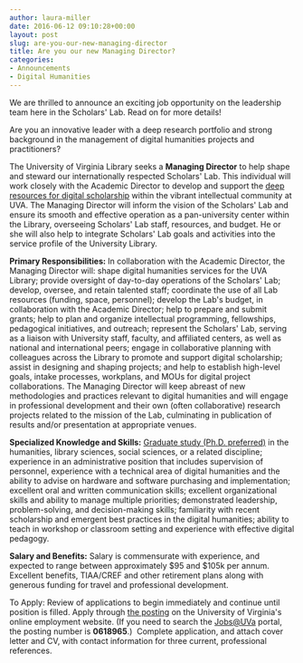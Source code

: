 ```yaml
---
author: laura-miller
date: 2016-06-12 09:10:28+00:00
layout: post
slug: are-you-our-new-managing-director
title: Are you our new Managing Director?
categories:
- Announcements
- Digital Humanities
---
```


We are thrilled to announce an exciting job opportunity on the leadership team here in the Scholars' Lab. Read on for more details!

Are you an innovative leader with a deep research portfolio and strong background in the management of digital humanities projects and practitioners?

The University of Virginia Library seeks a **Managing Director** to help shape and steward our internationally respected Scholars' Lab. This individual will work closely with the Academic Director to develop and support the [deep resources for digital scholarship](http://scholarslab.org/announcements/managing-director/) within the vibrant intellectual community at UVA. The Managing Director will inform the vision of the Scholars' Lab and ensure its smooth and effective operation as a pan-university center within the Library, overseeing Scholars' Lab staff, resources, and budget. He or she will also help to integrate Scholars' Lab goals and activities into the service profile of the University Library.

**Primary Responsibilities:**
In collaboration with the Academic Director, the Managing Director will: shape digital humanities services for the UVA Library; provide oversight of day-to-day operations of the Scholars' Lab; develop, oversee, and retain talented staff; coordinate the use of all Lab resources (funding, space, personnel); develop the Lab's budget, in collaboration with the Academic Director; help to prepare and submit grants; help to plan and organize intellectual programming, fellowships, pedagogical initiatives, and outreach; represent the Scholars' Lab, serving as a liaison with University staff, faculty, and affiliated centers, as well as national and international peers; engage in collaborative planning with colleagues across the Library to promote and support digital scholarship; assist in designing and shaping projects; and help to establish high-level goals, intake processes, workplans, and MOUs for digital project collaborations. The Managing Director will keep abreast of new methodologies and practices relevant to digital humanities and will engage in professional development and their own (often collaborative) research projects related to the mission of the Lab, culminating in publication of results and/or presentation at appropriate venues.

**Specialized Knowledge and Skills:**
[Graduate study (Ph.D. preferred)](http://scholarslab.org/announcements/managing-director/) in the humanities, library sciences, social sciences, or a related discipline; experience in an administrative position that includes supervision of personnel, experience with a technical area of digital humanities and the ability to advise on hardware and software purchasing and implementation; excellent oral and written communication skills; excellent organizational skills and ability to manage multiple priorities; demonstrated leadership, problem-solving, and decision-making skills; familiarity with recent scholarship and emergent best practices in the digital humanities; ability to teach in workshop or classroom setting and experience with effective digital pedagogy.

**Salary and Benefits:**
Salary is commensurate with experience, and expected to range between approximately $95 and $105k per annum. Excellent benefits, TIAA/CREF and other retirement plans along with generous funding for travel and professional development.

To Apply:
Review of applications to begin immediately and continue until position is filled. Apply through [the posting](https://jobs.virginia.edu/applicants/Central?quickFind=79369) on the University of Virginia's online employment website. (If you need to search the [Jobs@UVa](https://jobs.virginia.edu/) portal, the posting number is **0618965**.)  Complete application, and attach cover letter and CV, with contact information for three current, professional references.

